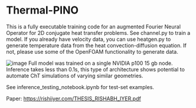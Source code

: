 # Thermal-PINO
This is a fully executable training code for an augmented Fourier Neural Operator for 2D conjugate heat transfer problems. See channel.py to train a model. If you already have velocity data, you can use heatgen.py to generate temperature data from the heat convection-diffusion equation.
If not, please use some of the OpenFOAM functionality to generate data.

![image](https://github.com/rishiiyer01/Thermal-PINO/assets/79063239/f1cee470-3fbd-455c-b9a3-a0cfa21a1361)
Full model was trained on a single NVIDIA p100 15 gb node. Inference takes less than 0.1s, this type of architecture shows potential to automate ChT simulations of varying similar geometries.


See inference_testing_notebook.ipynb for test-set examples.




Paper:  https://rishiiyer.com/THESIS_RISHABH_IYER.pdf
